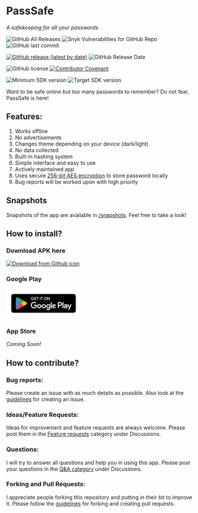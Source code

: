 # PassSafe
<i>A safekeeping for all your passwords.</i>

![GitHub All Releases](https://img.shields.io/github/downloads/W-Appz/PassSafe/total)
![Snyk Vulnerabilities for GitHub Repo](https://img.shields.io/snyk/vulnerabilities/github/W-Appz/PassSafe)
![GitHub last commit](https://img.shields.io/github/last-commit/W-Appz/PassSafe)

[![GitHub release (latest by date)](https://img.shields.io/github/v/release/W-Appz/PassSafe)](https://github.com/W-Appz/PassSafe/releases/latest)
![GitHub Release Date](https://img.shields.io/github/release-date/W-Appz/PassSafe)

![GitHub license](https://img.shields.io/github/license/W-Appz/PassSafe)
[![Contributor Covenant](https://img.shields.io/badge/Contributor%20Covenant-2.1-4baaaa.svg)](code_of_conduct.md)

![Minimum SDK version](https://img.shields.io/badge/minimum%20sdk%20version-Lollipop%20(API%2021)-brightgreen)
![Target SDK version](https://img.shields.io/badge/target%20SDK%20version-Android%2012%20(API%2032)-brightgreen)

Want to be safe online but too many passwords to remember? Do not fear, PassSafe is here!

## Features:
1. Works offline
2. No advertisements
3. Changes theme depending on your device (dark/light)
4. No data collected
5. Built-in hashing system
6. Simple interface and easy to use
7. Actively maintained app
8. Uses secure [256-bit AES encryption](https://www.zetetic.net/sqlcipher/design) to store password locally
8. Bug reports will be worked upon with high priority

## Snapshots
Snapshots of the app are available in [/snapshots](https://github.com/W-Appz/PassSafe/tree/master/snapshots). Feel free to take a look!

## How to install?

### Download APK here
<a href="https://github.com/W-Appz/PassSafe/releases/latest"><img src="github.png" alt="Download from Github icon" width="200"/></a> <br>
### Google Play
<a href="https://play.google.com/store/apps/details?id=com.WAppz.PassSafe"><img src="googleplay.png" alt="Download from Google Play" width="200"/></a> <br>
### App Store
<i> Coming Soon! </i>

## How to contribute?
### Bug reports:
Please create an issue with as much details as possible. Also look at the [guidelines](https://github.com/W-Appz/PassSafe/blob/master/GUIDELINES.md#guidelines-for-creating-an-issue) for creating an issue.

### Ideas/Feature Requests:
Ideas for improvement and feature requests are always welcome. Please post them in the [Feature requests](https://github.com/W-Appz/PassSafe/discussions/categories/feature-requests) category under Discussions.

### Questions:
I will try to answer all questions and help you in using this app. Please post your questions in the [Q&A category](https://github.com/W-Appz/PassSafe/discussions/categories/q-a) under Discussions.

### Forking and Pull Requests:
I appreciate people forking this repository and putting in their bit to improve it. Please follow the [guidelines](https://github.com/W-Appz/PassSafe/blob/master/GUIDELINES.md#guidelines-for-forking-and-creating-pull-requests) for forking and creating pull requests.
